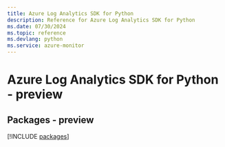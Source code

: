 ```yaml
---
title: Azure Log Analytics SDK for Python
description: Reference for Azure Log Analytics SDK for Python
ms.date: 07/30/2024
ms.topic: reference
ms.devlang: python
ms.service: azure-monitor
---
```

# Azure Log Analytics SDK for Python - preview
## Packages - preview
[!INCLUDE [packages](log-analytics-index.md)]